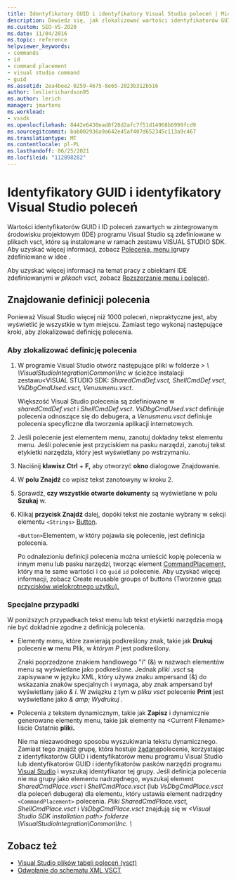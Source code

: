 ```yaml
---
title: Identyfikatory GUID i identyfikatory Visual Studio poleceń | Microsoft Docs
description: Dowiedz się, jak zlokalizować wartości identyfikatorów GUID i ID poleceń zawartych w Visual Studio zintegrowanym środowisku projektowym (IDE).
ms.custom: SEO-VS-2020
ms.date: 11/04/2016
ms.topic: reference
helpviewer_keywords:
- commands
- id
- command placement
- visual studio command
- guid
ms.assetid: 2ea4bee2-0259-4675-8e65-2023b312b516
author: leslierichardson95
ms.author: lerich
manager: jmartens
ms.workload:
- vssdk
ms.openlocfilehash: 8442e6430ead8f28d2afc7f51d14968b6999fcd9
ms.sourcegitcommit: bab002936a9a642e45af407d652345c113a9c467
ms.translationtype: MT
ms.contentlocale: pl-PL
ms.lasthandoff: 06/25/2021
ms.locfileid: "112898282"
---
```

# <a name="guids-and-ids-of-visual-studio-commands"></a>Identyfikatory GUID i identyfikatory Visual Studio poleceń
Wartości identyfikatorów GUID i ID poleceń zawartych w zintegrowanym środowisku projektowym (IDE) programu Visual Studio są zdefiniowane w plikach vsct, które są instalowane w ramach zestawu VISUAL STUDIO SDK. Aby uzyskać więcej informacji, zobacz [Polecenia, menu i](../../extensibility/internals/ide-defined-commands-menus-and-groups.md)grupy zdefiniowane w idee .

 Aby uzyskać więcej informacji na temat pracy z obiektami IDE zdefiniowanymi w *plikach vsct,* zobacz [Rozszerzanie menu i poleceń](../../extensibility/extending-menus-and-commands.md).

## <a name="find-a-command-definition"></a>Znajdowanie definicji polecenia
 Ponieważ Visual Studio więcej niż 1000 poleceń, niepraktyczne jest, aby wyświetlić je wszystkie w tym miejscu. Zamiast tego wykonaj następujące kroki, aby zlokalizować definicję polecenia.

### <a name="to-locate-a-command-definition"></a>Aby zlokalizować definicję polecenia

1. W programie Visual Studio otwórz następujące pliki w folderze *\> \\ \VisualStudioIntegration\Common\Inc* w ścieżce instalacji zestawu<VISUAL STUDIO SDK: *SharedCmdDef.vsct,* *ShellCmdDef.vsct*, *VsDbgCmdUsed.vsct,* *Venusmenu.vsct*.

    Większość Visual Studio polecenia są zdefiniowane w *sharedCmdDef.vsct* i *ShellCmdDef.vsct*. *VsDbgCmdUsed.vsct* definiuje polecenia odnoszące się do debugera, a *Venusmenu.vsct* definiuje polecenia specyficzne dla tworzenia aplikacji internetowych.

2. Jeśli polecenie jest elementem menu, zanotuj dokładny tekst elementu menu. Jeśli polecenie jest przyciskiem na pasku narzędzi, zanotuj tekst etykietki narzędzia, który jest wyświetlany po wstrzymaniu.

3. Naciśnij **klawisz Ctrl** + **F,** aby otworzyć **okno** dialogowe Znajdowanie.

4. W **polu Znajdź** co wpisz tekst zanotowyny w kroku 2.

5. Sprawdź, **czy wszystkie otwarte dokumenty** są wyświetlane w polu **Szukaj** w.

6. Klikaj **przycisk Znajdź** dalej, dopóki tekst nie zostanie wybrany w sekcji elementu `<Strings>` [Button](../../extensibility/button-element.md).

    `<Button>`Elementem, w który pojawia się polecenie, jest definicja polecenia.

   Po odnalezioniu definicji polecenia można umieścić kopię polecenia w innym menu lub pasku narzędzi, tworząc element [CommandPlacement,](../../extensibility/commandplacement-element.md) który ma te same wartości i co `guid` `id` polecenie. Aby uzyskać więcej informacji, zobacz Create reusable groups of buttons (Tworzenie [grup przycisków wielokrotnego użytku).](../../extensibility/creating-reusable-groups-of-buttons.md)

### <a name="special-cases"></a>Specjalne przypadki
 W poniższych przypadkach tekst menu lub tekst etykietki narzędzia mogą nie być dokładnie zgodne z definicją polecenia.

- Elementy menu, które zawierają podkreślony znak, takie jak **Drukuj** polecenie **w** menu Plik, w *którym P* jest podkreślony.

     Znaki poprzedzone znakiem handlowego "i" (&) w nazwach elementów menu są wyświetlane jako podkreślone. Jednak *pliki .vsct* są zapisywane w języku XML, który używa znaku ampersand (&) do wskazania znaków specjalnych i wymaga, aby znak ampersand był wyświetlany jako *&amp; i*. W związku z tym w *pliku vsct* polecenie **Print** jest wyświetlane jako *&amp; amp; Wydrukuj .*

- Polecenia z tekstem dynamicznym, takie jak **Zapisz** i dynamicznie generowane elementy menu, takie jak elementy na \<Current Filename\> liście Ostatnie **pliki.**

     Nie ma niezawodnego sposobu wyszukiwania tekstu dynamicznego. Zamiast tego znajdź grupę, która hostuje [żądane](../../extensibility/internals/guids-and-ids-of-visual-studio-toolbars.md)polecenie, korzystając z identyfikatorów GUID i identyfikatorów menu programu Visual Studio lub identyfikatorów GUID i identyfikatorów pasków narzędzi programu [Visual Studio](../../extensibility/internals/guids-and-ids-of-visual-studio-menus.md) i wyszukaj identyfikator tej grupy. Jeśli definicja polecenia nie ma grupy [](../../extensibility/parent-element.md)jako elementu nadrzędnego, wyszukaj element *SharedCmdPlace.vsct* i *ShellCmdPlace.vsct* (lub *VsDbgCmdPlace.vsct* dla poleceń debugera) dla elementu, który ustawia element nadrzędny `<CommandPlacement>` polecenia. *Pliki SharedCmdPlace.vsct,* *ShellCmdPlace.vsct* i *VsDbgCmdPlace.vsct* znajdują się w *\<Visual Studio SDK installation path\> folderze \VisualStudioIntegration\Common\Inc. \\*

## <a name="see-also"></a>Zobacz też

- [Visual Studio plików tabeli poleceń (vsct)](../../extensibility/internals/visual-studio-command-table-dot-vsct-files.md)
- [Odwołanie do schematu XML VSCT](../../extensibility/vsct-xml-schema-reference.md)
